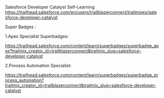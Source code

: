 Salesforce Developer Catalyst Self-Learning 
https://trailhead.salesforce.com/en/users/trailblazerconnect/trailmixes/salesforce-developer-catalyst

Super Badges :

   1.Apex Specialist Superbadges:
 
https://trailhead.salesforce.com/content/learn/superbadges/superbadge_apex?trailmix_creator_id=trailblazerconnect&trailmix_slug=salesforce-developer-catalyst

   2.Process Automation Specialist:
 
https://trailhead.salesforce.com/content/learn/superbadges/superbadge_process_automation?trailmix_creator_id=trailblazerconnect&trailmix_slug=salesforce-developer-catalyst
